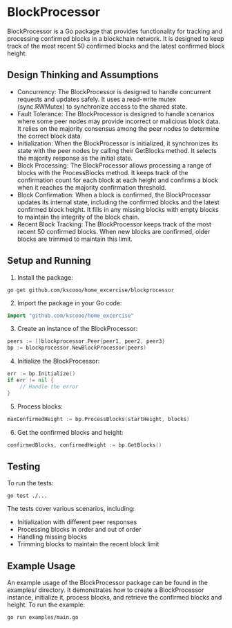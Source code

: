 # BlockProcessor
BlockProcessor is a Go package that provides functionality for tracking and processing confirmed blocks in a blockchain network. It is designed to keep track of the most recent 50 confirmed blocks and the latest confirmed block height.
## Design Thinking and Assumptions

- Concurrency: The BlockProcessor is designed to handle concurrent requests and updates safely. It uses a read-write mutex (sync.RWMutex) to synchronize access to the shared state.
- Fault Tolerance: The BlockProcessor is designed to handle scenarios where some peer nodes may provide incorrect or malicious block data. It relies on the majority consensus among the peer nodes to determine the correct block data.
- Initialization: When the BlockProcessor is initialized, it synchronizes its state with the peer nodes by calling their GetBlocks method. It selects the majority response as the initial state.
- Block Processing: The BlockProcessor allows processing a range of blocks with the ProcessBlocks method. It keeps track of the confirmation count for each block at each height and confirms a block when it reaches the majority confirmation threshold.
- Block Confirmation: When a block is confirmed, the BlockProcessor updates its internal state, including the confirmed blocks and the latest confirmed block height. It fills in any missing blocks with empty blocks to maintain the integrity of the block chain.
- Recent Block Tracking: The BlockProcessor keeps track of the most recent 50 confirmed blocks. When new blocks are confirmed, older blocks are trimmed to maintain this limit.

## Setup and Running

1. Install the package:
```
go get github.com/kscooo/home_excercise/blockprocessor
```

2. Import the package in your Go code:
```go
import "github.com/kscooo/home_excercise"
```

3. Create an instance of the BlockProcessor:
```go
peers := []blockprocessor.Peer{peer1, peer2, peer3}
bp := blockprocessor.NewBlockProcessor(peers)
```

4. Initialize the BlockProcessor:
```go
err := bp.Initialize()
if err != nil {
    // Handle the error
}
```

5. Process blocks:
```go
maxConfirmedHeight := bp.ProcessBlocks(startHeight, blocks)
```

6. Get the confirmed blocks and height:
```go
confirmedBlocks, confirmedHeight := bp.GetBlocks()
```
## Testing
To run the tests:
```
go test ./...
```
The tests cover various scenarios, including:

- Initialization with different peer responses
- Processing blocks in order and out of order
- Handling missing blocks
- Trimming blocks to maintain the recent block limit

## Example Usage
An example usage of the BlockProcessor package can be found in the examples/ directory. It demonstrates how to create a BlockProcessor instance, initialize it, process blocks, and retrieve the confirmed blocks and height.
To run the example:
```
go run examples/main.go
```
